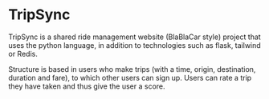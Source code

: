 # TripSync

TripSync is a shared ride management website (BlaBlaCar style) project that uses the python language, in addition to technologies such as flask, tailwind or Redis.

Structure is based in users who make trips (with a time, origin, destination, duration and fare), to which other users can sign up. Users can rate a trip they have taken and thus give the user a score.
